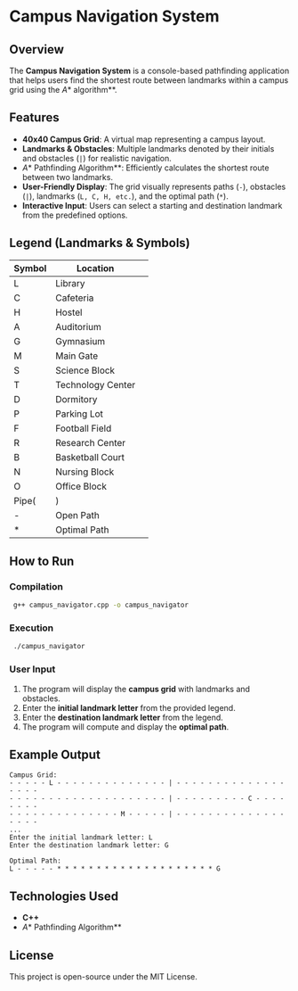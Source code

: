 # Campus Navigation System

## Overview

The **Campus Navigation System** is a console-based pathfinding application that helps users find the shortest route between landmarks within a campus grid using the *A*\* algorithm\*\*.

## Features

- **40x40 Campus Grid**: A virtual map representing a campus layout.
- **Landmarks & Obstacles**: Multiple landmarks denoted by their initials and obstacles (`|`) for realistic navigation.
- *A*\* Pathfinding Algorithm\*\*: Efficiently calculates the shortest route between two landmarks.
- **User-Friendly Display**: The grid visually represents paths (`-`), obstacles (`|`), landmarks (`L, C, H, etc.`), and the optimal path (`*`).
- **Interactive Input**: Users can select a starting and destination landmark from the predefined options.

## Legend (Landmarks & Symbols)

| Symbol | Location          |                    |
| ------ | ----------------- | ------------------ |
| L      | Library           |                    |
| C      | Cafeteria         |                    |
| H      | Hostel            |                    |
| A      | Auditorium        |                    |
| G      | Gymnasium         |                    |
| M      | Main Gate         |                    |
| S      | Science Block     |                    |
| T      | Technology Center |                    |
| D      | Dormitory         |                    |
| P      | Parking Lot       |                    |
| F      | Football Field    |                    |
| R      | Research Center   |                    |
| B      | Basketball Court  |                    |
| N      | Nursing Block     |                    |
| O      | Office Block      |                    |
| Pipe(|)|                   | Obstacle (Blocked) |
| -      | Open Path         |                    |
| \*     | Optimal Path      |                    |

## How to Run

### Compilation

```sh
 g++ campus_navigator.cpp -o campus_navigator
```

### Execution

```sh
 ./campus_navigator
```

### User Input

1. The program will display the **campus grid** with landmarks and obstacles.
2. Enter the **initial landmark letter** from the provided legend.
3. Enter the **destination landmark letter** from the legend.
4. The program will compute and display the **optimal path**.

## Example Output

```
Campus Grid:
- - - - - L - - - - - - - - - - - - - - | - - - - - - - - - - - - - - - - - -
- - - - - - - - - - - - - - - - - - - - | - - - - - - - - - C - - - - - - - -
- - - - - - - - - - - - - - M - - - - - | - - - - - - - - - - - - - - - - - -
...
Enter the initial landmark letter: L
Enter the destination landmark letter: G

Optimal Path:
L - - - - - * * * * * * * * * * * * * * * * * * * * G
```

## Technologies Used

- **C++**
- *A*\* Pathfinding Algorithm\*\*

## License

This project is open-source under the MIT License.

